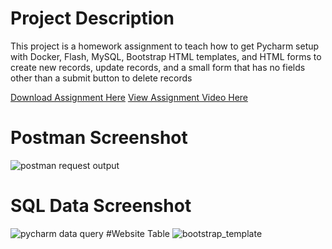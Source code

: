 # Project Description
This project is a homework assignment to teach how to get Pycharm setup with Docker, Flash, MySQL, Bootstrap HTML templates, and HTML forms to create new records, update records, and a small form that has no fields other than a submit button to delete records

[Download Assignment Here](PPPSQL-Homework.pdf)
[View Assignment Video Here]()
# Postman Screenshot
![postman request output](screenshots/postman.png)
# SQL Data Screenshot
![pycharm data query](screenshots/query.png)
#Website Table 
![bootstrap_template](screenshots/websitetable.png)